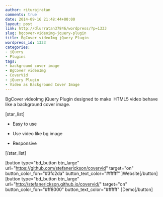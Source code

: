 ```yaml
---
author: riturajratan
comments: true
date: 2014-09-16 21:48:44+00:00
layout: post
link: http://dlurratan37846/wordpress/?p=1333
slug: bgcover-videoimg-jquery-plugin
title: BgCover videoImg jQuery Plugin
wordpress_id: 1333
categories:
- jQuery
- Plugins
tags:
- background cover image
- BgCover videoImg
- CoverVid
- jQuery Plugin
- Video as Background Cover Image
---
```


BgCover videoImg jQuery Plugin designed to make  HTML5 video behave like a background cover image.

[star_list]



	
  * Easy to use

	
  * Use video like bg image

	
  * Responsive


[/star_list]

[button type="bd_button btn_large" url="https://github.com/stefanerickson/covervid" target="on" button_color_fon="#3fc2da" button_text_color="#ffffff" ]Website[/button] [button type="bd_button btn_large" url="http://stefanerickson.github.io/covervid/" target="on" button_color_fon="#ff8000" button_text_color="#ffffff" ]Demo[/button]
